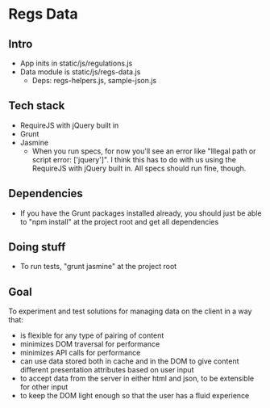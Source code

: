 # Regs Data

## Intro
- App inits in static/js/regulations.js
- Data module is static/js/regs-data.js
  - Deps: regs-helpers.js, sample-json.js

## Tech stack
- RequireJS with jQuery built in
- Grunt
- Jasmine
  - When you run specs, for now you'll see an error like "Illegal path or script error: ['jquery']". I think this has to do with us using the RequireJS with jQuery built in. All specs should run fine, though.

## Dependencies
- If you have the Grunt packages installed already, you should just be able to "npm install" at the project root and get all dependencies

## Doing stuff
- To run tests, "grunt jasmine" at the project root

## Goal
To experiment and test solutions for managing data on the client in a way that:
- is flexible for any type of pairing of content
- minimizes DOM traversal for performance
- minimizes API calls for performance
- can use data stored both in cache and in the DOM to give content different presentation attributes based on user input
- to accept data from the server in either html and json, to be extensible for other input
- to keep the DOM light enough so that the user has a fluid experience
